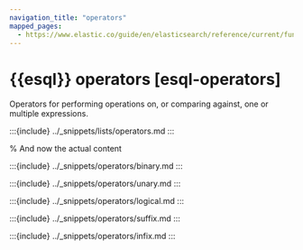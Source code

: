 ```yaml
---
navigation_title: "operators"
mapped_pages:
  - https://www.elastic.co/guide/en/elasticsearch/reference/current/functions-operators/operators.md
---
```


# {{esql}} operators [esql-operators]

Operators for performing operations on, or comparing against, one or multiple expressions.

:::{include} ../_snippets/lists/operators.md
:::

% And now the actual content

:::{include} ../_snippets/operators/binary.md
:::

:::{include} ../_snippets/operators/unary.md
:::

:::{include} ../_snippets/operators/logical.md
:::

:::{include} ../_snippets/operators/suffix.md
:::

:::{include} ../_snippets/operators/infix.md
:::
